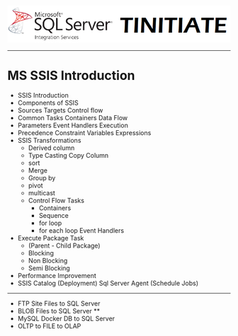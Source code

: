  ![tinitiate.com ssis](/images/tiniaitessis.png)
 * * *
# MS SSIS Introduction
* SSIS Introduction
* Components of SSIS
* Sources Targets Control flow
* Common Tasks Containers Data Flow
* Parameters Event Handlers Execution
* Precedence Constraint Variables Expressions
* SSIS Transformations
    * Derived column
    * Type Casting Copy Column
    * sort
    * Merge
    * Group by
    * pivot
    * multicast
    * Control Flow Tasks
        * Containers
        * Sequence
        * for loop
        * for each loop Event Handlers
* Execute Package Task 
    * (Parent - Child Package)
    * Blocking 
    * Non Blocking
    * Semi Blocking
* Performance Improvement
* SSIS Catalog (Deployment) Sql Server Agent (Schedule Jobs)

* * *
* FTP Site Files to SQL Server
* BLOB Files to SQL Server **
* MySQL Docker DB to SQL Server
* OLTP to FILE to OLAP
